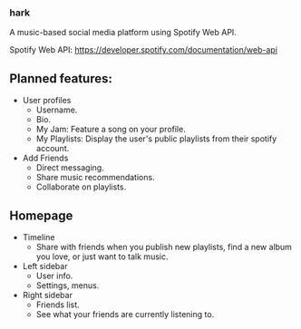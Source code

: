 ### hark
A music-based social media platform using Spotify Web API.

Spotify Web API: https://developer.spotify.com/documentation/web-api

## Planned features:
 - User profiles
   - Username.
   - Bio.
   - My Jam: Feature a song on your profile.
   - My Playlists: Display the user's public playlists from their spotify account.
 - Add Friends
   - Direct messaging.
   - Share music recommendations.
   - Collaborate on playlists.
## Homepage
- Timeline
   - Share with friends when you publish new playlists, find a new album you love, or just want to talk music.
- Left sidebar
   - User info.
   - Settings, menus.
- Right sidebar
   - Friends list.
   - See what your friends are currently listening to.
